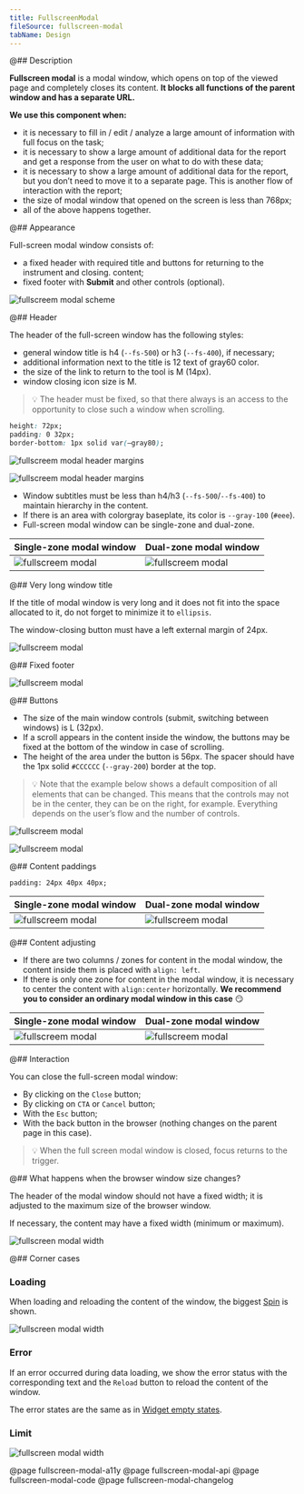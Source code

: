 ```yaml
---
title: FullscreenModal
fileSource: fullscreen-modal
tabName: Design
---
```


@## Description

**Fullscreen modal** is a modal window, which opens on top of the viewed page and completely closes its content. **It blocks all functions of the parent window and has a separate URL.**

**We use this component when:**

- it is necessary to fill in / edit / analyze a large amount of information with full focus on the task;
- it is necessary to show a large amount of additional data for the report and get a response from the user on what to do with these data;
- it is necessary to show a large amount of additional data for the report, but you don’t need to move it to a separate page. This is another flow of interaction with the report;
- the size of modal window that opened on the screen is less than 768px;
- all of the above happens together.

@## Appearance

Full-screen modal window consists of:

- a fixed header with required title and buttons for returning to the instrument and closing.
  content;
- fixed footer with **Submit** and other controls (optional).

![fullscreem modal scheme](static/fullscreenModal-scheme-2.png)

@## Header

The header of the full-screen window has the following styles:

- general window title is h4 (`--fs-500`) or h3 (`--fs-400`), if necessary;
- additional information next to the title is 12 text of gray60 color.
- the size of the link to return to the tool is M (14px).
- window closing icon size is M.

> 💡 The header must be fixed, so that there always is an access to the opportunity to close such a window when scrolling.

```css
height: 72px;
padding: 0 32px;
border-bottom: 1px solid var(–gray80);
```

![fullscreem modal header margins](static/fullscreen-modal-header.png)

![fullscreem modal header margins](static/fullscreen-modal-divider.png)

- Window subtitles must be less than h4/h3 (`--fs-500`/`--fs-400`) to maintain hierarchy in the content.
- If there is an area with colorgray baseplate, its color is `--gray-100` (`#eee`).
- Full-screen modal window can be single-zone and dual-zone.

| Single-zone modal window                           | Dual-zone modal window                             |
| -------------------------------------------------- | -------------------------------------------------- |
| ![fullscreem modal](static/fullscreen-modal-3.png) | ![fullscreem modal](static/fullscreen-modal-2.png) |

@## Very long window title

If the title of modal window is very long and it does not fit into the space allocated to it, do not forget to minimize it to `ellipsis`.

The window-closing button must have a left external margin of 24px.

![fullscreem modal](static/fullscreen-modal-long-heading.png)

@## Fixed footer

![fullscreem modal](static/fullscreen-modal-fixed.png)

@## Buttons

- The size of the main window controls (submit, switching between windows) is L (32px).
- If a scroll appears in the content inside the window, the buttons may be fixed at the bottom of the window in case of scrolling.
- The height of the area under the button is 56px. The spacer should have the 1px solid `#CCCCCC` (`--gray-200`) border at the top.

> 💡 Note that the example below shows a default composition of all elements that can be changed. This means that the controls may not be in the center, they can be on the right, for example. Everything depends on the user’s flow and the number of controls.

![fullscreem modal](static/fullscreen-fixed2.png)

![fullscreem modal](static/fullscreen-fixed4.png)

@## Content paddings

`padding: 24px 40px 40px;`

| Single-zone modal window                                  | Dual-zone modal window                                      |
| --------------------------------------------------------- | ----------------------------------------------------------- |
| ![fullscreem modal](static/fullscreen-modal-paddings.png) | ![fullscreem modal](static/fullscreen-modal-paddings-2.png) |

@## Content adjusting

- If there are two columns / zones for content in the modal window, the content inside them is placed with `align: left`.
- If there is only one zone for content in the modal window, it is necessary to center the content with `align:center` horizontally. **We recommend you to consider an ordinary modal window in this case** 😏

| Single-zone modal window                                   | Dual-zone modal window                                     |
| ---------------------------------------------------------- | ---------------------------------------------------------- |
| ![fullscreem modal](static/fullscreen-modal-content-1.png) | ![fullscreem modal](static/fullscreen-modal-content-2.png) |

@## Interaction

You can close the full-screen modal window:

- By clicking on the `Close` button;
- By clicking on `CTA` or `Cancel` button;
- With the `Esc` button;
- With the back button in the browser (nothing changes on the parent page in this case).

> 💡 When the full screen modal window is closed, focus returns to the trigger.

@## What happens when the browser window size changes?

The header of the modal window should not have a fixed width; it is adjusted to the maximum size of the browser window.

If necessary, the content may have a fixed width (minimum or maximum).

![fullscreen modal width](static/fullscreen-yes-no.png)

@## Corner cases

### Loading

When loading and reloading the content of the window, the biggest [Spin](/components/spin) is shown.

![fullscreen modal width](static/fullscreen-modal-loading.png)

### Error

If an error occurred during data loading, we show the error status with the corresponding text and the `Reload` button to reload the content of the window.

The error states are the same as in [Widget empty states](/components/widget-empty/).

### Limit

![fullscreen modal width](static/fullscreen-modal-limit.png)

@page fullscreen-modal-a11y
@page fullscreen-modal-api
@page fullscreen-modal-code
@page fullscreen-modal-changelog
